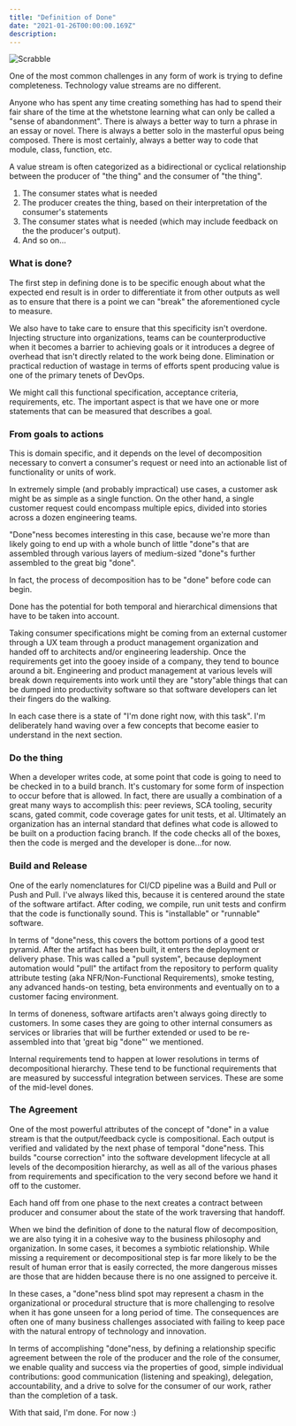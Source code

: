 ```yaml
---
title: "Definition of Done"
date: "2021-01-26T00:00:00.169Z"
description:
---
```


![Scrabble](content/blog/2021/01/2021-01-26-doneone/img.png)

One of the most common challenges in any form of work is trying to define completeness. Technology value streams are no different.

Anyone who has spent any time creating something has had to spend their fair share of the time at the whetstone learning what can only be called a "sense of abandonment". There is always a better way to turn a phrase in an essay or novel. There is always a better  solo in the masterful opus being composed. There is most certainly, always a better way to code that module, class, function, etc.

A value stream is often categorized as a bidirectional or cyclical relationship between the producer of "the thing" and the consumer of "the thing".  

1. The consumer states what is needed 
1. The producer creates the thing, based on their interpretation of the consumer's statements
1. The consumer states what is needed (which may include feedback on the the producer's output).
1. And so on...

### What is done?

The first step in defining done is to be specific enough about what the expected end result is in order to differentiate it from other outputs as well as to ensure that there is a point we can "break" the aforementioned cycle to measure.


We also have to take care to ensure that this specificity isn't overdone. Injecting structure into organizations, teams can be counterproductive when it becomes a barrier to achieving goals or it introduces a degree of overhead that isn't directly related to the work being done. Elimination or practical reduction of wastage in terms of efforts spent producing value is one of the primary tenets of DevOps.


We might call this functional specification, acceptance criteria, requirements, etc. The important aspect is that we have one or more statements that can be measured that describes a goal. 

### From goals to actions

This is domain specific, and it depends on the level of decomposition necessary to convert a consumer's request or need into an actionable list of functionality or units of work.


In extremely simple (and probably impractical) use cases, a customer ask might be as simple as a single function. On the other hand, a single customer request could encompass multiple epics, divided into stories across a dozen engineering teams.


"Done"ness becomes interesting in this case, because we're more than likely going to end up with a whole bunch of little "done"s that are assembled through various layers of medium-sized "done"s further assembled to the great big "done".


In fact, the process of decomposition has to be "done" before code can begin.


Done has the potential for both temporal and hierarchical dimensions that have to be taken into account.


Taking consumer specifications might be coming from an external customer through a UX team through a product management organization and handed off to architects and/or engineering leadership. Once the requirements get into the gooey inside of a company, they tend to bounce around a bit. Engineering and product management at various levels will break down requirements into work until they are "story"able things that can be dumped into productivity software so that software developers can let their fingers do the walking.


In each case there is a state of "I'm done right now, with this task". I'm deliberately hand waving over a few concepts that become easier to understand in the next section.

### Do the thing

When a developer writes code, at some point that code is going to need to be checked in to a build branch. It's customary for some form of inspection to occur before that is allowed. In fact, there are usually a combination of a great many ways to accomplish this: peer reviews, SCA tooling, security scans, gated commit, code coverage gates for unit tests, et al. Ultimately an organization has an internal standard that defines what code is allowed to be built on a production facing branch. If the code checks all of the boxes, then the code is merged and the developer is done...for now. 

### Build and Release

One of the early nomenclatures for CI/CD pipeline was a Build and Pull or Push and Pull. I've always liked this, because it is centered around the state of the software artifact. After coding, we compile, run unit tests and confirm that the code is functionally sound. This is "installable" or "runnable" software.


In terms of "done"ness, this covers the bottom portions of a good test pyramid. After the artifact has been built, it enters the deployment or delivery phase. This was called a "pull system", because deployment automation would "pull" the artifact from the repository to perform quality attribute testing (aka NFR/Non-Functional Requirements), smoke testing, any advanced hands-on testing, beta environments and eventually on to a customer facing environment.


In terms of doneness, software artifacts aren't always going directly to customers. In some cases they are going to other internal consumers as services or libraries that will be further extended or used to be re-assembled into that 'great big "done"' we mentioned.


Internal requirements tend to happen at lower resolutions in terms of decompositional hierarchy. These tend to be functional requirements that are measured by successful integration between services. These are some of the mid-level dones. 

### The Agreement

One of the most powerful attributes of the concept of "done" in a value stream is that the output/feedback cycle is compositional. Each output is verified and validated by the next phase of temporal "done"ness. This builds "course correction" into the software development lifecycle at all levels of the decomposition hierarchy, as well as all of the various phases from requirements and specification to the very second before we hand it off to the customer.


Each hand off from one phase to the next creates a contract between producer and consumer about the state of the work traversing that handoff.


When we bind the definition of done to the natural flow of decomposition, we are also tying it in a cohesive way to the business philosophy and organization. In some cases, it becomes a symbiotic relationship. While missing a requirement or decompositional step is far more likely to be the result of human error that is easily corrected, the more dangerous misses are those that are hidden because there is no one assigned to perceive it.


In these cases, a "done"ness blind spot may represent a chasm in the organizational or procedural structure that is more challenging to resolve when it has gone unseen for a long period of time. The consequences are often one of many business challenges associated with failing to keep pace with the natural entropy of technology and innovation.


In terms of accomplishing "done"ness, by defining a relationship specific agreement between the role of the producer and the role of the consumer, we enable quality and success via the properties of good, simple individual contributions: good communication (listening and speaking), delegation, accountability, and a drive to solve for the consumer of our work, rather than the completion of a task.


With that said, I'm done. For now :)
